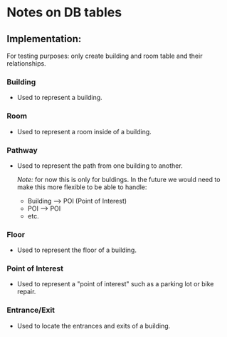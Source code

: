 # Notes on DB tables

## Implementation:

For testing purposes: only create building and room table and their relationships.

### Building
- Used to represent a building.

### Room
- Used to represent a room inside of a building.

### Pathway
- Used to represent the path from one building to another.

  *Note:* for now this is only for buldings. In the future we would need 
  to make this more flexible to be able to handle:
	- Building --> POI (Point of Interest)
	- POI --> POI
	- etc. 

### Floor
- Used to represent the floor of a building.

### Point of Interest
- Used to represent a "point of interest" such as a parking lot or bike repair.

### Entrance/Exit
- Used to locate the entrances and exits of a building.


